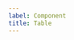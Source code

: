 ```yaml
---
label: Component
title: Table
---
```


<component
    name="Table"
    component="table"
    variation="table"
    >
</component>

<component
    name="Table (RTL)"
    component="table"
    variation="rtl-table"
    >
</component>

